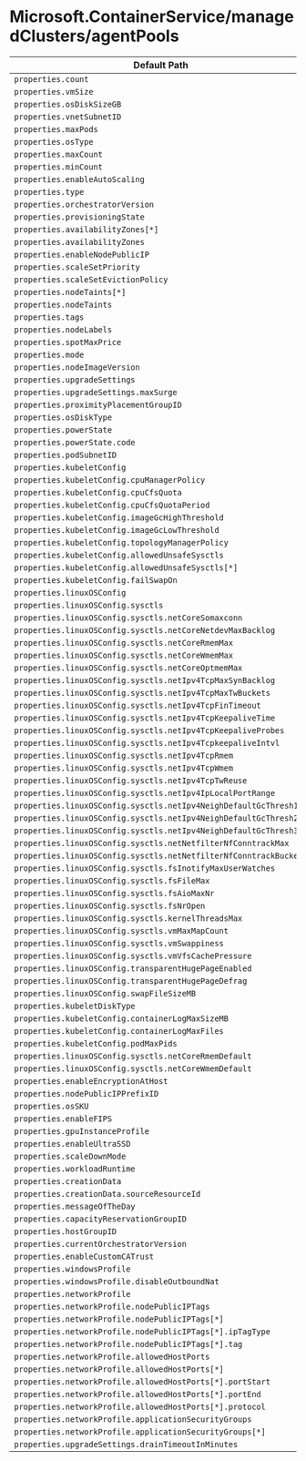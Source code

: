 # Microsoft.ContainerService/managedClusters/agentPools

| Default Path | Alias |
|---|---|
| `properties.count` | `Microsoft.ContainerService/managedClusters/agentPools/count` |
| `properties.vmSize` | `Microsoft.ContainerService/managedClusters/agentPools/vmSize` |
| `properties.osDiskSizeGB` | `Microsoft.ContainerService/managedClusters/agentPools/osDiskSizeGB` |
| `properties.vnetSubnetID` | `Microsoft.ContainerService/managedClusters/agentPools/vnetSubnetID` |
| `properties.maxPods` | `Microsoft.ContainerService/managedClusters/agentPools/maxPods` |
| `properties.osType` | `Microsoft.ContainerService/managedClusters/agentPools/osType` |
| `properties.maxCount` | `Microsoft.ContainerService/managedClusters/agentPools/maxCount` |
| `properties.minCount` | `Microsoft.ContainerService/managedClusters/agentPools/minCount` |
| `properties.enableAutoScaling` | `Microsoft.ContainerService/managedClusters/agentPools/enableAutoScaling` |
| `properties.type` | `Microsoft.ContainerService/managedClusters/agentPools/type` |
| `properties.orchestratorVersion` | `Microsoft.ContainerService/managedClusters/agentPools/orchestratorVersion` |
| `properties.provisioningState` | `Microsoft.ContainerService/managedClusters/agentPools/provisioningState` |
| `properties.availabilityZones[*]` | `Microsoft.ContainerService/managedClusters/agentPools/availabilityZones[*]` |
| `properties.availabilityZones` | `Microsoft.ContainerService/managedClusters/agentPools/availabilityZones` |
| `properties.enableNodePublicIP` | `Microsoft.ContainerService/managedClusters/agentPools/enableNodePublicIP` |
| `properties.scaleSetPriority` | `Microsoft.ContainerService/managedClusters/agentPools/scaleSetPriority` |
| `properties.scaleSetEvictionPolicy` | `Microsoft.ContainerService/managedClusters/agentPools/scaleSetEvictionPolicy` |
| `properties.nodeTaints[*]` | `Microsoft.ContainerService/managedClusters/agentPools/nodeTaints[*]` |
| `properties.nodeTaints` | `Microsoft.ContainerService/managedClusters/agentPools/nodeTaints` |
| `properties.tags` | `Microsoft.ContainerService/managedClusters/agentPools/tags` |
| `properties.nodeLabels` | `Microsoft.ContainerService/managedClusters/agentPools/nodeLabels` |
| `properties.spotMaxPrice` | `Microsoft.ContainerService/managedClusters/agentPools/spotMaxPrice` |
| `properties.mode` | `Microsoft.ContainerService/managedClusters/agentPools/mode` |
| `properties.nodeImageVersion` | `Microsoft.ContainerService/managedClusters/agentPools/nodeImageVersion` |
| `properties.upgradeSettings` | `Microsoft.ContainerService/managedClusters/agentPools/upgradeSettings` |
| `properties.upgradeSettings.maxSurge` | `Microsoft.ContainerService/managedClusters/agentPools/upgradeSettings.maxSurge` |
| `properties.proximityPlacementGroupID` | `Microsoft.ContainerService/managedClusters/agentPools/proximityPlacementGroupID` |
| `properties.osDiskType` | `Microsoft.ContainerService/managedClusters/agentPools/osDiskType` |
| `properties.powerState` | `Microsoft.ContainerService/managedClusters/agentPools/powerState` |
| `properties.powerState.code` | `Microsoft.ContainerService/managedClusters/agentPools/powerState.code` |
| `properties.podSubnetID` | `Microsoft.ContainerService/managedClusters/agentPools/podSubnetID` |
| `properties.kubeletConfig` | `Microsoft.ContainerService/managedClusters/agentPools/kubeletConfig` |
| `properties.kubeletConfig.cpuManagerPolicy` | `Microsoft.ContainerService/managedClusters/agentPools/kubeletConfig.cpuManagerPolicy` |
| `properties.kubeletConfig.cpuCfsQuota` | `Microsoft.ContainerService/managedClusters/agentPools/kubeletConfig.cpuCfsQuota` |
| `properties.kubeletConfig.cpuCfsQuotaPeriod` | `Microsoft.ContainerService/managedClusters/agentPools/kubeletConfig.cpuCfsQuotaPeriod` |
| `properties.kubeletConfig.imageGcHighThreshold` | `Microsoft.ContainerService/managedClusters/agentPools/kubeletConfig.imageGcHighThreshold` |
| `properties.kubeletConfig.imageGcLowThreshold` | `Microsoft.ContainerService/managedClusters/agentPools/kubeletConfig.imageGcLowThreshold` |
| `properties.kubeletConfig.topologyManagerPolicy` | `Microsoft.ContainerService/managedClusters/agentPools/kubeletConfig.topologyManagerPolicy` |
| `properties.kubeletConfig.allowedUnsafeSysctls` | `Microsoft.ContainerService/managedClusters/agentPools/kubeletConfig.allowedUnsafeSysctls` |
| `properties.kubeletConfig.allowedUnsafeSysctls[*]` | `Microsoft.ContainerService/managedClusters/agentPools/kubeletConfig.allowedUnsafeSysctls[*]` |
| `properties.kubeletConfig.failSwapOn` | `Microsoft.ContainerService/managedClusters/agentPools/kubeletConfig.failSwapOn` |
| `properties.linuxOSConfig` | `Microsoft.ContainerService/managedClusters/agentPools/linuxOSConfig` |
| `properties.linuxOSConfig.sysctls` | `Microsoft.ContainerService/managedClusters/agentPools/linuxOSConfig.sysctls` |
| `properties.linuxOSConfig.sysctls.netCoreSomaxconn` | `Microsoft.ContainerService/managedClusters/agentPools/linuxOSConfig.sysctls.netCoreSomaxconn` |
| `properties.linuxOSConfig.sysctls.netCoreNetdevMaxBacklog` | `Microsoft.ContainerService/managedClusters/agentPools/linuxOSConfig.sysctls.netCoreNetdevMaxBacklog` |
| `properties.linuxOSConfig.sysctls.netCoreRmemMax` | `Microsoft.ContainerService/managedClusters/agentPools/linuxOSConfig.sysctls.netCoreRmemMax` |
| `properties.linuxOSConfig.sysctls.netCoreWmemMax` | `Microsoft.ContainerService/managedClusters/agentPools/linuxOSConfig.sysctls.netCoreWmemMax` |
| `properties.linuxOSConfig.sysctls.netCoreOptmemMax` | `Microsoft.ContainerService/managedClusters/agentPools/linuxOSConfig.sysctls.netCoreOptmemMax` |
| `properties.linuxOSConfig.sysctls.netIpv4TcpMaxSynBacklog` | `Microsoft.ContainerService/managedClusters/agentPools/linuxOSConfig.sysctls.netIpv4TcpMaxSynBacklog` |
| `properties.linuxOSConfig.sysctls.netIpv4TcpMaxTwBuckets` | `Microsoft.ContainerService/managedClusters/agentPools/linuxOSConfig.sysctls.netIpv4TcpMaxTwBuckets` |
| `properties.linuxOSConfig.sysctls.netIpv4TcpFinTimeout` | `Microsoft.ContainerService/managedClusters/agentPools/linuxOSConfig.sysctls.netIpv4TcpFinTimeout` |
| `properties.linuxOSConfig.sysctls.netIpv4TcpKeepaliveTime` | `Microsoft.ContainerService/managedClusters/agentPools/linuxOSConfig.sysctls.netIpv4TcpKeepaliveTime` |
| `properties.linuxOSConfig.sysctls.netIpv4TcpKeepaliveProbes` | `Microsoft.ContainerService/managedClusters/agentPools/linuxOSConfig.sysctls.netIpv4TcpKeepaliveProbes` |
| `properties.linuxOSConfig.sysctls.netIpv4TcpkeepaliveIntvl` | `Microsoft.ContainerService/managedClusters/agentPools/linuxOSConfig.sysctls.netIpv4TcpkeepaliveIntvl` |
| `properties.linuxOSConfig.sysctls.netIpv4TcpRmem` | `Microsoft.ContainerService/managedClusters/agentPools/linuxOSConfig.sysctls.netIpv4TcpRmem` |
| `properties.linuxOSConfig.sysctls.netIpv4TcpWmem` | `Microsoft.ContainerService/managedClusters/agentPools/linuxOSConfig.sysctls.netIpv4TcpWmem` |
| `properties.linuxOSConfig.sysctls.netIpv4TcpTwReuse` | `Microsoft.ContainerService/managedClusters/agentPools/linuxOSConfig.sysctls.netIpv4TcpTwReuse` |
| `properties.linuxOSConfig.sysctls.netIpv4IpLocalPortRange` | `Microsoft.ContainerService/managedClusters/agentPools/linuxOSConfig.sysctls.netIpv4IpLocalPortRange` |
| `properties.linuxOSConfig.sysctls.netIpv4NeighDefaultGcThresh1` | `Microsoft.ContainerService/managedClusters/agentPools/linuxOSConfig.sysctls.netIpv4NeighDefaultGcThresh1` |
| `properties.linuxOSConfig.sysctls.netIpv4NeighDefaultGcThresh2` | `Microsoft.ContainerService/managedClusters/agentPools/linuxOSConfig.sysctls.netIpv4NeighDefaultGcThresh2` |
| `properties.linuxOSConfig.sysctls.netIpv4NeighDefaultGcThresh3` | `Microsoft.ContainerService/managedClusters/agentPools/linuxOSConfig.sysctls.netIpv4NeighDefaultGcThresh3` |
| `properties.linuxOSConfig.sysctls.netNetfilterNfConntrackMax` | `Microsoft.ContainerService/managedClusters/agentPools/linuxOSConfig.sysctls.netNetfilterNfConntrackMax` |
| `properties.linuxOSConfig.sysctls.netNetfilterNfConntrackBuckets` | `Microsoft.ContainerService/managedClusters/agentPools/linuxOSConfig.sysctls.netNetfilterNfConntrackBuckets` |
| `properties.linuxOSConfig.sysctls.fsInotifyMaxUserWatches` | `Microsoft.ContainerService/managedClusters/agentPools/linuxOSConfig.sysctls.fsInotifyMaxUserWatches` |
| `properties.linuxOSConfig.sysctls.fsFileMax` | `Microsoft.ContainerService/managedClusters/agentPools/linuxOSConfig.sysctls.fsFileMax` |
| `properties.linuxOSConfig.sysctls.fsAioMaxNr` | `Microsoft.ContainerService/managedClusters/agentPools/linuxOSConfig.sysctls.fsAioMaxNr` |
| `properties.linuxOSConfig.sysctls.fsNrOpen` | `Microsoft.ContainerService/managedClusters/agentPools/linuxOSConfig.sysctls.fsNrOpen` |
| `properties.linuxOSConfig.sysctls.kernelThreadsMax` | `Microsoft.ContainerService/managedClusters/agentPools/linuxOSConfig.sysctls.kernelThreadsMax` |
| `properties.linuxOSConfig.sysctls.vmMaxMapCount` | `Microsoft.ContainerService/managedClusters/agentPools/linuxOSConfig.sysctls.vmMaxMapCount` |
| `properties.linuxOSConfig.sysctls.vmSwappiness` | `Microsoft.ContainerService/managedClusters/agentPools/linuxOSConfig.sysctls.vmSwappiness` |
| `properties.linuxOSConfig.sysctls.vmVfsCachePressure` | `Microsoft.ContainerService/managedClusters/agentPools/linuxOSConfig.sysctls.vmVfsCachePressure` |
| `properties.linuxOSConfig.transparentHugePageEnabled` | `Microsoft.ContainerService/managedClusters/agentPools/linuxOSConfig.transparentHugePageEnabled` |
| `properties.linuxOSConfig.transparentHugePageDefrag` | `Microsoft.ContainerService/managedClusters/agentPools/linuxOSConfig.transparentHugePageDefrag` |
| `properties.linuxOSConfig.swapFileSizeMB` | `Microsoft.ContainerService/managedClusters/agentPools/linuxOSConfig.swapFileSizeMB` |
| `properties.kubeletDiskType` | `Microsoft.ContainerService/managedClusters/agentPools/kubeletDiskType` |
| `properties.kubeletConfig.containerLogMaxSizeMB` | `Microsoft.ContainerService/managedClusters/agentPools/kubeletConfig.containerLogMaxSizeMB` |
| `properties.kubeletConfig.containerLogMaxFiles` | `Microsoft.ContainerService/managedClusters/agentPools/kubeletConfig.containerLogMaxFiles` |
| `properties.kubeletConfig.podMaxPids` | `Microsoft.ContainerService/managedClusters/agentPools/kubeletConfig.podMaxPids` |
| `properties.linuxOSConfig.sysctls.netCoreRmemDefault` | `Microsoft.ContainerService/managedClusters/agentPools/linuxOSConfig.sysctls.netCoreRmemDefault` |
| `properties.linuxOSConfig.sysctls.netCoreWmemDefault` | `Microsoft.ContainerService/managedClusters/agentPools/linuxOSConfig.sysctls.netCoreWmemDefault` |
| `properties.enableEncryptionAtHost` | `Microsoft.ContainerService/managedClusters/agentPools/enableEncryptionAtHost` |
| `properties.nodePublicIPPrefixID` | `Microsoft.ContainerService/managedClusters/agentPools/nodePublicIPPrefixID` |
| `properties.osSKU` | `Microsoft.ContainerService/managedClusters/agentPools/osSKU` |
| `properties.enableFIPS` | `Microsoft.ContainerService/managedClusters/agentPools/enableFIPS` |
| `properties.gpuInstanceProfile` | `Microsoft.ContainerService/managedClusters/agentPools/gpuInstanceProfile` |
| `properties.enableUltraSSD` | `Microsoft.ContainerService/managedClusters/agentPools/enableUltraSSD` |
| `properties.scaleDownMode` | `Microsoft.ContainerService/managedClusters/agentPools/scaleDownMode` |
| `properties.workloadRuntime` | `Microsoft.ContainerService/managedClusters/agentPools/workloadRuntime` |
| `properties.creationData` | `Microsoft.ContainerService/managedClusters/agentPools/creationData` |
| `properties.creationData.sourceResourceId` | `Microsoft.ContainerService/managedClusters/agentPools/creationData.sourceResourceId` |
| `properties.messageOfTheDay` | `Microsoft.ContainerService/managedClusters/agentPools/messageOfTheDay` |
| `properties.capacityReservationGroupID` | `Microsoft.ContainerService/managedClusters/agentPools/capacityReservationGroupID` |
| `properties.hostGroupID` | `Microsoft.ContainerService/managedClusters/agentPools/hostGroupID` |
| `properties.currentOrchestratorVersion` | `Microsoft.ContainerService/managedClusters/agentPools/currentOrchestratorVersion` |
| `properties.enableCustomCATrust` | `Microsoft.ContainerService/managedClusters/agentPools/enableCustomCATrust` |
| `properties.windowsProfile` | `Microsoft.ContainerService/managedClusters/agentPools/windowsProfile` |
| `properties.windowsProfile.disableOutboundNat` | `Microsoft.ContainerService/managedClusters/agentPools/windowsProfile.disableOutboundNat` |
| `properties.networkProfile` | `Microsoft.ContainerService/managedClusters/agentPools/networkProfile` |
| `properties.networkProfile.nodePublicIPTags` | `Microsoft.ContainerService/managedClusters/agentPools/networkProfile.nodePublicIPTags` |
| `properties.networkProfile.nodePublicIPTags[*]` | `Microsoft.ContainerService/managedClusters/agentPools/networkProfile.nodePublicIPTags[*]` |
| `properties.networkProfile.nodePublicIPTags[*].ipTagType` | `Microsoft.ContainerService/managedClusters/agentPools/networkProfile.nodePublicIPTags[*].ipTagType` |
| `properties.networkProfile.nodePublicIPTags[*].tag` | `Microsoft.ContainerService/managedClusters/agentPools/networkProfile.nodePublicIPTags[*].tag` |
| `properties.networkProfile.allowedHostPorts` | `Microsoft.ContainerService/managedClusters/agentPools/networkProfile.allowedHostPorts` |
| `properties.networkProfile.allowedHostPorts[*]` | `Microsoft.ContainerService/managedClusters/agentPools/networkProfile.allowedHostPorts[*]` |
| `properties.networkProfile.allowedHostPorts[*].portStart` | `Microsoft.ContainerService/managedClusters/agentPools/networkProfile.allowedHostPorts[*].portStart` |
| `properties.networkProfile.allowedHostPorts[*].portEnd` | `Microsoft.ContainerService/managedClusters/agentPools/networkProfile.allowedHostPorts[*].portEnd` |
| `properties.networkProfile.allowedHostPorts[*].protocol` | `Microsoft.ContainerService/managedClusters/agentPools/networkProfile.allowedHostPorts[*].protocol` |
| `properties.networkProfile.applicationSecurityGroups` | `Microsoft.ContainerService/managedClusters/agentPools/networkProfile.applicationSecurityGroups` |
| `properties.networkProfile.applicationSecurityGroups[*]` | `Microsoft.ContainerService/managedClusters/agentPools/networkProfile.applicationSecurityGroups[*]` |
| `properties.upgradeSettings.drainTimeoutInMinutes` | `Microsoft.ContainerService/managedClusters/agentPools/upgradeSettings.drainTimeoutInMinutes` |

